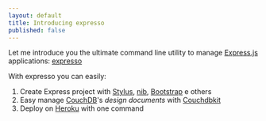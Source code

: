 ```yaml
---
layout: default
title: Introducing expresso
published: false
---
```


Let me introduce you the ultimate command line utility to manage [Express.js](http://expressjs.com/) applications: [expresso](https://github.com/Gpx/expresso)

With expresso you can easily:

1. Create Express project with [Stylus](http://learnboost.github.com/stylus/), [nib](http://visionmedia.github.com/nib/), [Bootstrap](http://twitter.github.com/bootstrap/) e others
1. Easy manage [CouchDB](http://couchdb.apache.org/)'s *design documents* with [Couchdbkit](http://couchdbkit.org/docs/storing_docs_and_designdocs_on_filesystem.html)
1. Deploy on [Heroku](http://www.heroku.com/) with one command